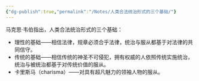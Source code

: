 ```yaml
---
{"dg-publish":true,"permalink":"/Notes/人类合法统治形式的三个基础/"}
---
```



马克思·韦伯指出，人类合法统治形式的三个基础：

- 理性的基础——相信法律，规章必须合乎法律，统治与服从都基于对法律的共同信守。
- 传统的基础——相信传统的神圣不可侵犯，拥有权威的人依照传统实施统治，统治与被统治都基于对传统价值的服从。
- 卡里斯马（charisma）——对具有超凡魅力的领袖人物的服从。
